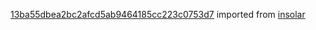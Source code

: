 [13ba55dbea2bc2afcd5ab9464185cc223c0753d7](https://github.com/insolar/insolar/commit/13ba55dbea2bc2afcd5ab9464185cc223c0753d7) imported from [insolar](https://github.com/insolar/insolar)
